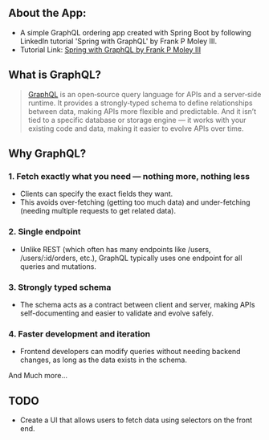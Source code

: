 ## About the App:
- A simple GraphQL ordering app created with Spring Boot by following LinkedIn tutorial 'Spring with GraphQL' by Frank P Moley III. 
- Tutorial Link: [Spring with GraphQL by Frank P Moley III](https://www.linkedin.com/learning/spring-with-graphql)

## What is GraphQL?
> [GraphQL](https://graphql.org/) is an open‑source query language for APIs and a server‑side runtime. It provides a strongly‑typed schema to define relationships between data, making APIs more flexible and predictable. And it isn’t tied to a specific database or storage engine — it works with your existing code and data, making it easier to evolve APIs over time.

## Why GraphQL?
### 1. Fetch exactly what you need — nothing more, nothing less
   - Clients can specify the exact fields they want.
   - This avoids over-fetching (getting too much data) and under-fetching (needing multiple requests to get related data).

### 2. Single endpoint
   - Unlike REST (which often has many endpoints like /users, /users/:id/orders, etc.), GraphQL typically uses one endpoint for all queries and mutations.

### 3. Strongly typed schema
   - The schema acts as a contract between client and server, making APIs self-documenting and easier to validate and evolve safely.

### 4. Faster development and iteration
   - Frontend developers can modify queries without needing backend changes, as long as the data exists in the schema.

And Much more...

## TODO
- Create a UI that allows users to  fetch data using selectors on the front end.
